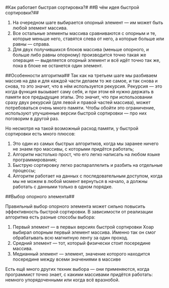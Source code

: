 #Как работает быстрая сортировка?#
##В чём идея быстрой сортировки?##

1. На очередном шаге выбирается опорный элемент — им может быть любой элемент массива.
2. Все остальные элементы массива сравниваются с опорным и те, которые меньше него, ставятся слева от него, а которые больше или равны — справа.
3. Для двух получившихся блоков массива (меньше опорного, и больше либо равны опорному) производится точно такая же операция — выделяется опорный элемент и всё идёт точно так же, пока в блоке не останется один элемент.

##Особенности алгоритма##
Так как на третьем шаге мы разбиваем массив на два и для каждой части делаем то же самое, и так снова и снова, то это значит, что в нём используется рекурсия. Рекурсия — это когда функция вызывает саму себя, и при этом ей нужно держать в памяти все предыдущие этапы. Это значит, что при использовании сразу двух рекурсий (для левой и правой частей массива), может потребоваться очень много памяти. Чтобы обойти это ограничение, используют улучшенные версии быстрой сортировки — про них поговорим в другой раз.

Но несмотря на такой возможный расход памяти, у быстрой сортировки есть много плюсов:

1. Это один из самых быстрых алгоритмов, когда мы заранее ничего не знаем про массивы, с которыми придётся работать;
2. Алгоритм настолько прост, что его легко написать на любом языке программирования;
3. Быструю сортировку легко распараллелить и разбить на отдельные процессы;
4. Алгоритм работает на данных с последовательным доступом, когда мы не можем в любой момент вернуться в начало, а должны работать с данными только в одном порядке.

##Выбор опорного элемента##

Правильный выбор опорного элемента может сильно повысить эффективность быстрой сортировки. В зависимости от реализации алгоритма есть разные способы выбора:

1. Первый элемент — в первых версиях быстрой сортировки Хоар выбирал опорным первый элемент массива. Именно так он смог обрабатывать всю магнитную ленту за один проход.
2. Средний элемент — тот, который физически стоит посередине массива.
3. Медианный элемент — элемент, значение которого находится посередине между всеми значениями в массиве

Есть ещё много других техник выбора — они применяются, когда программист точно знает, с какими массивами придётся работать: немного упорядоченными или когда всё вразнобой.
